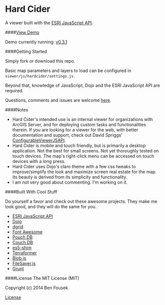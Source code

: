 Hard Cider
==========

A viewer built with the [ESRI JavaScript API](https://developers.arcgis.com/javascript/).

####[View Demo](http://btfou.github.io/hardcider/)

Demo currently running: [v0.3.1](https://github.com/btfou/hardcider/releases/tag/v0.3.1)

####Getting Started

Simply fork or download this repo.

Basic map parameters and layers to load can be configured in `viewer/js/hardcider/settings.js`.

Beyond that, knowledge of JavaScript, Dojo and the ESRI JavaScript API are required.

Questions, comments and issues are welcome [here](https://github.com/btfou/hardcider/issues).

####Notes

* Hard Cider's intended use is an internal viewer for organizations with ArcGIS Server, and for deploying custom tasks and functionalities therein. If you are looking for a viewer for the web, with better documentation and support, check out David Spriggs' [ConfigurableViewerJSAPI](https://github.com/DavidSpriggs/ConfigurableViewerJSAPI).
* Hard Cider is mobile and touch friendly, but is primarily a desktop application. Not the best for small screens. Not yet thoroughly tested on touch devices. The map's right-click menu can be accessed on touch devices with a long press.
* Hard Cider uses Dojo's claro theme with a few css tweaks to improve/simplify the look and maximize screen real estate for the map. Its beauty is derived from its simplicity and functionality.
* I am not very good about commenting. I'm working on it.

####Built With Cool Stuff

Do yourself a favor and check out these awesome projects. They make me look good, and they will do the same for you.

* [ESRI JavaScript API](https://developers.arcgis.com/javascript/)
* [Dojo](http://dojotoolkit.org/)
* [dgrid](http://dojofoundation.org/packages/dgrid/)
* [Font Awesome](http://fortawesome.github.io/Font-Awesome/)
* [Pouch DB](http://pouchdb.com/)
* [Couch DB](http://couchdb.apache.org/)
* [es5-shim](https://github.com/es-shims/es5-shim)
* [Terraformer](http://terraformer.io/)
* [Blob.js](https://github.com/eligrey/Blob.js)
* [FileSaver.js](https://github.com/eligrey/FileSaver.js)
* [Grunt](http://gruntjs.com/)

####License
The MIT License (MIT)

Copyright (c) 2014 Ben Fousek

[License](https://github.com/btfou/hardcider/blob/master/LICENSE)
